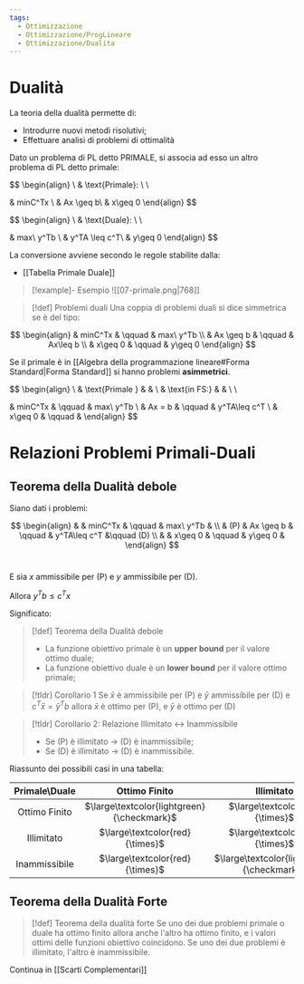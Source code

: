 ```yaml
---
tags:
  - Ottimizzazione
  - Ottimizzazione/ProgLineare
  - Ottimizzazione/Dualita
---
```

# Dualità

La teoria della dualità permette di:
- Introdurre nuovi metodi risolutivi;
- Effettuare analisi di problemi di ottimalità

Dato un problema di PL detto PRIMALE, si associa ad esso un altro problema di PL detto primale:

$$
\begin{align} \\
& \text{Primale}: \\
 \\

& minC^Tx  \\
& Ax \geq b\\
& x\geq 0
\end{align}
$$

$$
\begin{align} \\
& \text{Duale}: \\
 \\

& max\ y^Tb  \\
& y^TA \leq c^T\\
& y\geq 0
\end{align}
$$

La conversione avviene secondo le regole stabilite dalla: 
- [[Tabella Primale Duale]]


> [!example]- Esempio
> ![[07-primale.png|768]]


> [!def] Problemi duali
> Una coppia di problemi duali si dice simmetrica se è del tipo:

$$
\begin{align}
& minC^Tx & \qquad & max\ y^Tb  \\
& Ax \geq b & \qquad & Ax\leq b \\
& x\geq 0 & \qquad & y\geq 0
\end{align}
$$

Se il primale è in [[Algebra della programmazione lineare#Forma Standard|Forma Standard]] si hanno problemi **asimmetrici**.

$$
\begin{align} \\
& \text{Primale } & & \\
& \text{in FS:} & & \\
 \\

& minC^Tx & \qquad & max\ y^Tb  \\
& Ax = b & \qquad & y^TA\leq c^T \\
& x\geq 0 & \qquad & 
\end{align}
$$
# Relazioni Problemi Primali-Duali

## Teorema della Dualità debole

Siano dati i problemi:

$$
\begin{align}
& & minC^Tx & \qquad & max\ y^Tb  & \\
& (P) & Ax \geq b & \qquad & y^TA\leq c^T &\qquad (D) \\
& & x\geq 0 & \qquad & y\geq 0 &
\end{align}
$$
 

E sia $x$ ammissibile per (P) e $y$ ammissibile per (D).

Allora $y^Tb\leq c^Tx$

Significato:


> [!def] Teorema della Dualità debole
> - La funzione obiettivo primale è un **upper bound** per il valore ottimo duale;
> - La funzione obiettivo duale è un **lower bound** per il valore ottimo primale;


> [!tldr] Corollario 1
> Se $\bar{x}$ è ammissibile per (P) e $\bar{y}$ ammissibile per (D) e $c^T\bar{x} = \bar{y}^Tb$ allora $\bar{x}$ è ottimo per (P), e $\bar{y}$ è ottimo per (D)


> [!tldr] Corollario 2: Relazione Illimitato <-> Inammissibile
> - Se (P) è illimitato $\to$ (D) è inammissibile;
> - Se (D) è illimitato $\to$ (D) è inammissibile.
 
Riassunto dei possibili casi in una tabella:

| Primale\Duale | Ottimo Finito | Illimitato | Inammissibile |
| :--: | :--: | :--: | :--: |
| Ottimo Finito | $\large\textcolor{lightgreen}{\checkmark}$ | $\large\textcolor{red}{\times}$ | $\large\textcolor{red}{\times}$ |
| Illimitato | $\large\textcolor{red}{\times}$ | $\large\textcolor{red}{\times}$ | $\large\textcolor{lightgreen}{\checkmark}$ |
| Inammissibile | $\large\textcolor{red}{\times}$ | $\large\textcolor{lightgreen}{\checkmark}$ | $\large\textcolor{lightgreen}{\checkmark}$ |

## Teorema della Dualità Forte


> [!def] Teorema della dualità forte
> Se uno dei due problemi primale o duale ha ottimo finito allora anche l'altro ha ottimo finito, e i valori ottimi delle funzioni obiettivo coincidono.
> Se uno dei due problemi è illimitato, l'altro è inammissibile.

Continua in [[Scarti Complementari]]
